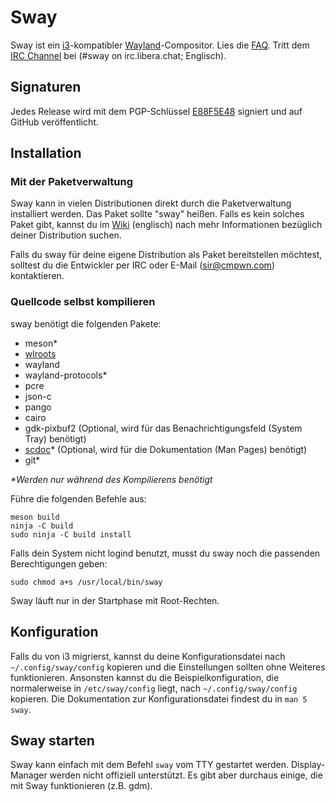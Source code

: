 # Sway
Sway ist ein [i3](https://i3wm.org/)-kompatibler [Wayland](http://wayland.freedesktop.org/)-Compositor. Lies die [FAQ](https://github.com/swaywm/sway/wiki). Tritt dem [IRC Channel](ircs://irc.libera.chat/#sway) bei (#sway on irc.libera.chat; Englisch).

## Signaturen
Jedes Release wird mit dem PGP-Schlüssel [E88F5E48](https://keys.openpgp.org/search?q=34FF9526CFEF0E97A340E2E40FDE7BE0E88F5E48) signiert und auf GitHub veröffentlicht.

## Installation
### Mit der Paketverwaltung
Sway kann in vielen Distributionen direkt durch die Paketverwaltung installiert werden. Das Paket sollte "sway" heißen. Falls es kein solches Paket gibt, kannst du im [Wiki](https://github.com/swaywm/sway/wiki/Unsupported-packages) (englisch) nach mehr Informationen bezüglich deiner Distribution suchen.

Falls du sway für deine eigene Distribution als Paket bereitstellen möchtest, solltest du die Entwickler per IRC oder E-Mail (sir@cmpwn.com) kontaktieren.

### Quellcode selbst kompilieren

sway benötigt die folgenden Pakete:

* meson\*
* [wlroots](https://github.com/swaywm/wlroots)
* wayland
* wayland-protocols\*
* pcre
* json-c
* pango
* cairo
* gdk-pixbuf2 (Optional, wird für das Benachrichtigungsfeld (System Tray) benötigt)
* [scdoc](https://git.sr.ht/~sircmpwn/scdoc)\* (Optional, wird für die Dokumentation (Man Pages) benötigt)
* git\*

_\*Werden nur während des Kompilierens benötigt_

Führe die folgenden Befehle aus:

    meson build
    ninja -C build
    sudo ninja -C build install

Falls dein System nicht logind benutzt, musst du sway noch die passenden Berechtigungen geben:

    sudo chmod a+s /usr/local/bin/sway

Sway läuft nur in der Startphase mit Root-Rechten.

## Konfiguration

Falls du von i3 migrierst, kannst du deine Konfigurationsdatei nach `~/.config/sway/config` kopieren und die Einstellungen sollten ohne Weiteres funktionieren. Ansonsten kannst du die Beispielkonfiguration, die normalerweise in `/etc/sway/config` liegt, nach `~/.config/sway/config` kopieren. Die Dokumentation zur Konfigurationsdatei findest du in `man 5 sway`.

## Sway starten
Sway kann einfach mit dem Befehl `sway` vom TTY gestartet werden.
Display-Manager werden nicht offiziell unterstützt. Es gibt aber durchaus einige, die mit Sway funktionieren (z.B. gdm).
